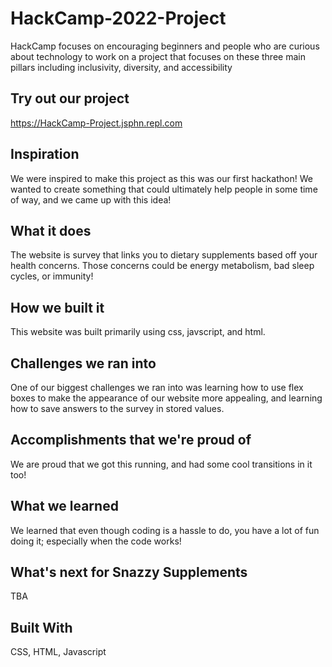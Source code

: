 # HackCamp-2022-Project
HackCamp focuses on encouraging beginners and people who are curious about technology to work on a project that focuses on these three main pillars including inclusivity, diversity, and accessibility

## Try out our project
https://HackCamp-Project.jsphn.repl.com



## Inspiration
<p>We were inspired to make this project as this was our first hackathon! We wanted to create something that could ultimately help people in some time of way, and we came up with this idea!<br></p>

## What it does
<p> The website is survey that links you to dietary supplements based off your health concerns. Those concerns could be energy metabolism, bad sleep cycles, or immunity!<br></p>

## How we built it
<p>This website was built primarily using css, javscript, and html.</p>

## Challenges we ran into
<p>One of our biggest challenges we ran into was learning how to use flex boxes to make the appearance of our website more appealing, and learning how to save answers to the survey in stored values.</p>

## Accomplishments that we're proud of
We are proud that we got this running, and had some cool transitions in it too!

## What we learned
<p>We learned that even though coding is a hassle to do, you have a lot of fun doing it; especially when the code works!</p>

## What's next for Snazzy Supplements
<p>TBA</p>

## Built With
<p> CSS, HTML, Javascript
